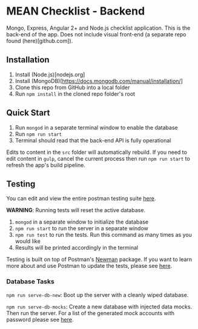 # MEAN Checklist - Backend

Mongo, Express, Angular 2+ and Node.js checklist application. This is the back-end of the app. Does
not include visual front-end (a separate repo found (here)[github.com]).

## Installation
1. Install (Node.js)[nodejs.org]
1. Install (MongoDB)[https://docs.mongodb.com/manual/installation/]
1. Clone this repo from GitHub into a local folder
1. Run `npm install` in the cloned repo folder's root

## Quick Start
1. Run `mongod` in a separate terminal window to enable the database
1. Run `npm run start`
1. Terminal should read that the back-end API is fully operational

Edits to content in the `src` folder will automatically rebuild. If you need to edit content in
`gulp`, cancel the current process then run `npm run start` to refresh the app's build pipeline.

## Testing

You can edit and view the entire postman testing suite [here](https://www.getpostman.com/collections/b6bfac28014b64df1d2b).

**WARNING**: Running tests will reset the active database.

1. `mongod` in a separate window to initialize the database
1. `npm run start` to run the server in a separate window
1. `npm run test` to run the tests. Run this command as many times as you would like
1. Results will be printed accordingly in the terminal

Testing is built on top of Postman's [Newman](https://github.com/postmanlabs/newman) package. If you want to learn more 
about and use Postman to update the tests, please see [here](https://www.getpostman.com/).

### Database Tasks

`npm run serve-db-new`: Boot up the server with a cleanly wiped database.

`npm run serve-db-mocks`: Create a new database with injected data mocks. Then run the server. For
a list of the generated mock accounts with password please see 
[here]((gulp/tasks/database/database-mocks.ts)).

